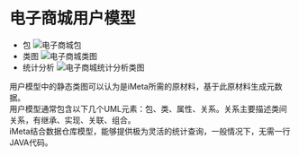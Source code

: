 # 电子商城用户模型
- 包
![电子商城包](https://raw.githubusercontent.com/jonathanzhao/imeta-started-guides/master/images/imeta/e/mall-package.png "Mall Design Model")
- 类图
![电子商城类图](https://raw.githubusercontent.com/jonathanzhao/imeta-started-guides/master/images/imeta/e/mall.png "Mall Design Model")
- 统计分析
![电子商城统计分析类图](https://raw.githubusercontent.com/jonathanzhao/imeta-started-guides/master/images/imeta/e/mall-stat.png "Mall Statistic Model")

用户模型中的静态类图可以认为是iMeta所需的原材料，基于此原材料生成元数据。<br/>
用户模型通常包含以下几个UML元素：包、类、属性、关系。关系主要描述类间关系，有继承、实现、关联、组合。<br/>
iMeta结合数据仓库模型，能够提供极为灵活的统计查询，一般情况下，无需一行JAVA代码。
